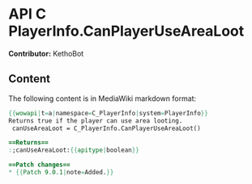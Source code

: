 # API C PlayerInfo.CanPlayerUseAreaLoot

**Contributor:** KethoBot

## Content

The following content is in MediaWiki markdown format:

```mediawiki
{{wowapi|t=a|namespace=C_PlayerInfo|system=PlayerInfo}}
Returns true if the player can use area looting.
 canUseAreaLoot = C_PlayerInfo.CanPlayerUseAreaLoot()

==Returns==
:;canUseAreaLoot:{{apitype|boolean}}

==Patch changes==
* {{Patch 9.0.1|note=Added.}}
```